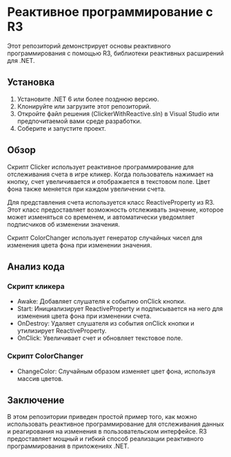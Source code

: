 # Реактивное программирование с R3

Этот репозиторий демонстрирует основы реактивного программирования с помощью R3, библиотеки реактивных расширений для .NET.

## Установка

1. Установите .NET 6 или более позднюю версию.
2. Клонируйте или загрузите этот репозиторий.
3. Откройте файл решения (ClickerWithReactive.sln) в Visual Studio или предпочитаемой вами среде разработки.
4. Соберите и запустите проект.

## Обзор

Скрипт Clicker использует реактивное программирование для отслеживания счета в игре кликер. Когда пользователь нажимает на кнопку, счет увеличивается и отображается в текстовом поле. Цвет фона также меняется при каждом увеличении счета.

Для представления счета используется класс ReactiveProperty<T> из R3. Этот класс предоставляет возможность отслеживать значение, которое может изменяться со временем, и автоматически уведомляет подписчиков об изменении значения.

Скрипт ColorChanger использует генератор случайных чисел для изменения цвета фона при изменении значения.

## Анализ кода

### Скрипт кликера

- Awake: Добавляет слушателя к событию onClick кнопки.
- Start: Инициализирует ReactiveProperty<int> и подписывается на него для изменения цвета фона при изменении счета.
- OnDestroy: Удаляет слушателя из события onClick кнопки и утилизирует ReactiveProperty<int>.
- OnClick: Увеличивает счет и обновляет текстовое поле.

### Скрипт ColorChanger

- ChangeColor: Случайным образом изменяет цвет фона, используя массив цветов.

## Заключение

В этом репозитории приведен простой пример того, как можно использовать реактивное программирование для отслеживания данных и реагирования на изменения в пользовательском интерфейсе. R3 предоставляет мощный и гибкий способ реализации реактивного программирования в приложениях .NET.
